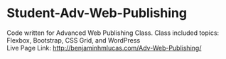 # Student-Adv-Web-Publishing
Code written for Advanced Web Publishing Class.  Class included topics: Flexbox, Bootstrap, CSS Grid, and WordPress<br> 
Live Page Link: http://benjaminhmlucas.com/Adv-Web-Publishing/<br>
